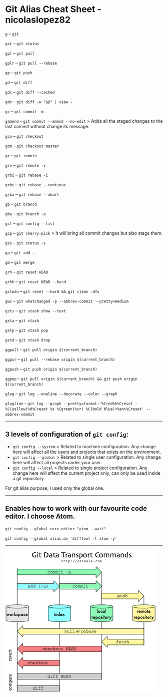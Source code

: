 # Git Alias Cheat Sheet - nicolaslopez82

`g` – `git`

`gst` – `git status`

`gpl` – `git pull`

`gplr` – `git pull --rebase`

`gp` – `git push`

`gd` – `git diff`

`gdc` – `git diff --cached`

`gdv` – `git diff -w "$@" | view -`

`gc` – `git commit -m`

`gamend` - `git commit --amend --no-edit` > Adds all the staged changes to the last commit without change its message.

`gco` – `git checkout`

`gcm` – `git checkout master`

`gr` – `git remote`

`grv` – `git remote -v`

`grbi` – `git rebase -i`

`grbc` – `git rebase --continue`

`grba` – `git rebase --abort`

`gb` – `git branch`

`gba` – `git branch -a`

`gcl` – `git config --list`

`gcp` – `git cherry-pick` > It will bring all commit changes but also stage them.

`gss` – `git status -s`

`ga` – `git add .`

`gm` – `git merge`

`grh` – `git reset HEAD`

`grhh` – `git reset HEAD --hard`

`gclean` – `git reset --hard && git clean -dfx`

`gwc` – `git whatchanged -p --abbrev-commit --pretty=medium`

`gsts` – `git stash show --text`

`gsta` – `git stash`

`gstp` – `git stash pop`

`gstd` – `git stash drop`

`ggpull` – `git pull origin $(current_branch)`

`ggpur` – `git pull --rebase origin $(current_branch)`

`ggpush` – `git push origin $(current_branch)`

`ggpnp` – `git pull origin $(current_branch) && git push origin $(current_branch)`

`glog` – `git log --oneline --decorate --color --graph`

`glogline` -  `git log --graph --pretty=format:'%Cred%h%Creset -%C(yellow)%d%Creset %s %Cgreen(%cr) %C(bold blue)<%an>%Creset' --abbrev-commit`


---

## 3 levels of configuration of `git config`:
- `git config --system` > Related to machine configuration. Any change here will affect all the users and projects that exists on the environment.
- `git config --global` > Related to single user configuration. Any change here will affect all projects under your user.
- `git config --local` > Related to single project configuration. Any change here will affect the current project only, can only be used inside a git repository.

For git alias purpose, I used only the global one.

---

## Enables how to work with our favourite code editor. I choose Atom.

`git config --global core.editor "atom --wait"`

`git config --global alias.dv 'difftool -t atom -y'`


---

![git-flow](https://github.com/nicolaslopez82/git-alias-cheat-sheet/blob/master/git-flow.png)
